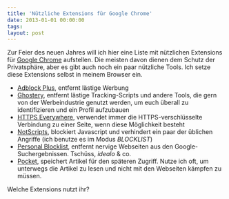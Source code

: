 ```yaml
---
title: 'Nützliche Extensions für Google Chrome'
date: 2013-01-01 00:00:00 
tags: 
layout: post
---
```

Zur Feier des neuen Jahres will ich hier eine Liste mit nützlichen Extensions für [Google Chrome][0] 
aufstellen. Die meisten davon dienen dem Schutz der Privatsphäre, aber es gibt auch noch ein paar 
nützliche Tools. Ich setze diese Extensions selbst in meinem Browser ein.

* [Adblock Plus][1], entfernt lästige Werbung
* [Ghostery][2], entfernt lästige Tracking-Scripts und andere Tools, die gern von der Werbeindustrie genutzt werden, um euch überall zu identifizieren und ein Profil aufzubauen
* [HTTPS Everywhere][3], verwendet immer die HTTPS-verschlüsselte Verbindung zu einer Seite, wenn diese Möglichkeit besteht
* [NotScripts][4], blockiert Javascript und verhindert ein paar der üblichen Angriffe (ich benutze es im Modus *BLOCKLIST*)
* [Personal Blocklist][5], entfernt nervige Webseiten aus den Google-Suchergebnissen. Tschüss, *idealo* & co.
* [Pocket][6], speichert Artikel für den späteren Zugriff. Nutze ich oft, um unterwegs die Artikel zu lesen und nicht mit den Webseiten kämpfen zu müssen.

Welche Extensions nutzt ihr?

[0]: https://www.google.com/intl/de/chrome/browser/
[1]: https://chrome.google.com/webstore/detail/adblock-plus/cfhdojbkjhnklbpkdaibdccddilifddb
[2]: https://chrome.google.com/webstore/detail/ghostery/mlomiejdfkolichcflejclcbmpeaniij
[3]: https://chrome.google.com/webstore/detail/https-everywhere/gcbommkclmclpchllfjekcdonpmejbdp
[4]: https://chrome.google.com/webstore/detail/notscripts/odjhifogjcknibkahlpidmdajjpkkcfn
[5]: https://chrome.google.com/webstore/detail/personal-blocklist-by-goo/nolijncfnkgaikbjbdaogikpmpbdcdef
[6]: https://chrome.google.com/webstore/detail/pocket-formerly-read-it-l/niloccemoadcdkdjlinkgdfekeahmflj
